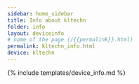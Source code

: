 ```yaml
---
sidebar: home_sidebar
title: Info about kltechn
folder: info
layout: deviceinfo
# name of the page (/{{permalink}}.html)
permalink: kltechn_info.html
device: kltechn
---
```

{% include templates/device_info.md %}
